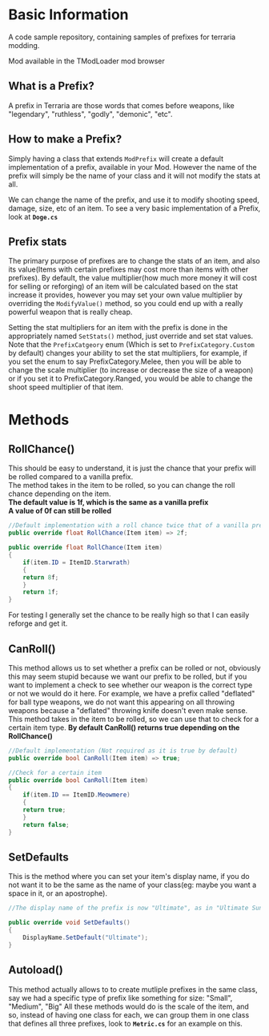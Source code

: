 # Basic Information
A code sample repository, containing samples of prefixes for terraria modding.

Mod available in the TModLoader mod browser

## What is a Prefix?
A prefix in Terraria are those words that comes before weapons, like "legendary", "ruthless", "godly", "demonic", "etc".

## How to make a Prefix?
Simply having a class that extends `ModPrefix` will create a default implementation of a prefix, available in your Mod.
However the name of the prefix will simply be the name of your class and it will not modify the stats at all.

We can change the name of the prefix, and use it to modify shooting speed, damage, size, etc of an item.
To see a very basic implementation of a Prefix, look at **`Doge.cs`**

## Prefix stats
The primary purpose of prefixes are to change the stats of an item, and also its value(Items with certain prefixes may cost more than items with other prefixes).
By default, the value multiplier(how much more money it will cost for selling or reforging) of an item will be calculated based on the stat increase it provides, however you may set your own value multiplier by overriding the `ModifyValue()` method, so you could end up with a really powerful weapon that is really cheap.

Setting the stat multipliers for an item with the prefix is done in the appropriately named `SetStats()` method, just override and set stat values.
Note that the `PrefixCatgeory` enum (Which is set to `PrefixCategory.Custom` by default) changes your ability to set the stat multipliers, for example, if you set the enum to say PrefixCategory.Melee, then you will be able to change the scale multiplier (to increase or decrease the size of a weapon) or if you set it to PrefixCategory.Ranged, you would be able to change the shoot speed multiplier of that item.

# Methods

## RollChance()
This should be easy to understand, it is just the chance that your prefix will be rolled compared to a vanilla prefix.  
The method takes in the item to be rolled, so you can change the roll chance depending on the item.  
**The default value is 1f, which is the same as a vanilla prefix**  
**A value of 0f can still be rolled**

```cs
//Default implementation with a roll chance twice that of a vanilla prefix
public override float RollChance(Item item) => 2f;
```

```cs
public override float RollChance(Item item)
{
    if(item.ID = ItemID.Starwrath)
    {
    return 8f;
    }
    return 1f;
}

```


For testing I generally set the chance to be really high so that I can easily reforge and get it.

## CanRoll()
This method allows us to set whether a prefix can be rolled or not, obviously this may seem stupid because we want our prefix to be rolled, but if you want to implement a check to see whether our weapon is the correct type or not we would do it here. For example, we have a prefix called "deflated" for ball type weapons, we do not want this appearing on all throwing weapons because a "deflated" throwing knife doesn't even make sense.  
This method takes in the item to be rolled, so we can use that to check for a certain item type.
**By default CanRoll() returns true depending on the RollChance()**

```cs
//Default implementation (Not required as it is true by default)
public override bool CanRoll(Item item) => true;
```

```cs
//Check for a certain item
public override bool CanRoll(Item item)
{
    if(item.ID == ItemID.Meowmere)
    {
    return true;
    }
    return false;
}
```

## SetDefaults
This is the method where you can set your item's display name, if you do not want it to be the same as the name of your class(eg: maybe you want a space in it, or an apostrophe).

```cs
//The display name of the prefix is now "Ultimate", as in "Ultimate Sunfury", "Ultimate Daybreak", etc.

public override void SetDefaults()
{
    DisplayName.SetDefault("Ultimate");
}
```


## Autoload()
This method actually allows to to create mutliple prefixes in the same class, say we had a specific type of prefix like something for size: "Small", "Medium", "Big"
All these methods would do is the scale of the item, and so, instead of having one class for each, we can group them in one class that defines all three prefixes, look to **`Metric.cs`** for an example on this.
